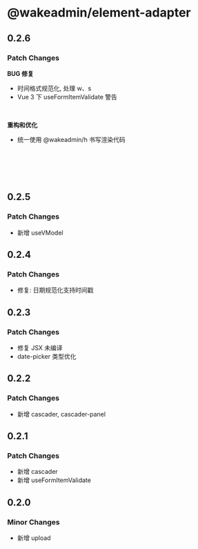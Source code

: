 # @wakeadmin/element-adapter

## 0.2.6

### Patch Changes

**BUG 修复**

- 时间格式规范化, 处理 w、s
- Vue 3 下 useFormItemValidate 警告

<br>

**重构和优化**

- 统一使用 @wakeadmin/h 书写渲染代码

<br>
<br>
<br>
<br>

## 0.2.5

### Patch Changes

- 新增 useVModel

## 0.2.4

### Patch Changes

- 修复: 日期规范化支持时间戳

## 0.2.3

### Patch Changes

- 修复 JSX 未编译
- date-picker 类型优化

## 0.2.2

### Patch Changes

- 新增 cascader, cascader-panel

## 0.2.1

### Patch Changes

- 新增 cascader
- 新增 useFormItemValidate

## 0.2.0

### Minor Changes

- 新增 upload
